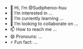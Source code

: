- 👋 Hi, I’m @Sudipheroo-huu
- 👀 I’m interested in ...
- 🌱 I’m currently learning ...
- 💞️ I’m looking to collaborate on ...
- 📫 How to reach me ...
- 😄 Pronouns: ...
- ⚡ Fun fact: ...

<!---
Sudipheroo-huu/Sudipheroo-huu is a ✨ special ✨ repository because its `README.md` (this file) appears on your GitHub profile.
You can click the Preview link to take a look at your changes.
--->
